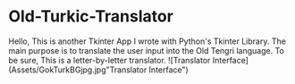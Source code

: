 # Old-Turkic-Translator
Hello, This is another Tkinter App I wrote with Python's Tkinter Library. The main purpose is to translate the user input into the Old Tengri language. To be sure, This is a letter-by-letter translator.
![Translator Interface](Assets/GokTurkBGjpg.jpg"Translator Interface")


